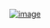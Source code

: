 [![image](https://github.com/user-attachments/assets/d4e9c3ac-63cc-4caf-9d34-769f02f12c33)](https://youtu.be/x--kwJMlrCY)

